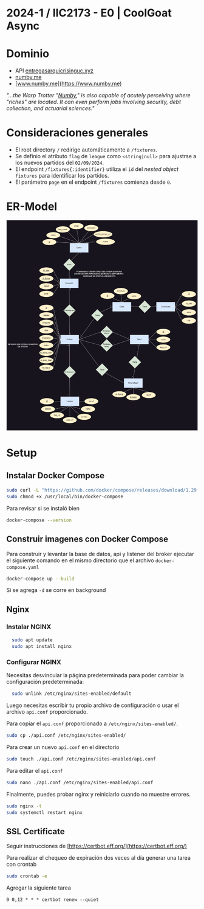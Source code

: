 # 2024-1 / IIC2173 - E0 | CoolGoat Async

# Dominio
- API [entregasarquicrisinguc.xyz](https://entregasarquicrisinguc.xyz) 
- [numby.me](https://numby.me)
- [www.numby.me](https://www.numby.me)

_"...the Warp Trotter "[Numby](https://honkai-star-rail.fandom.com/wiki/Topaz_and_Numby)," is also capable of acutely perceiving where "riches" are located. It can even perform jobs involving security, debt collection, and actuarial sciences."_

# Consideraciones generales

- El root directory ```/``` redirige automáticamente a ```/fixtures```.
- Se definio el atributo ```flag``` de ```league``` como ```<string|null>``` para ajustrse a los nuevos partidos del ```02/09/2024```.
- El endpoint ```/fixtures{:identifier}``` utiliza el ```id``` del _nested object_ ```fixtures``` para identificar los partidos.
- El parámetro ```page``` en el endpoint ```/fixtures``` comienza desde ```0```.

# ER-Model

![Modelo ER](docs/ER-Model.png)



# Setup

## Instalar Docker Compose

```sh
sudo curl -L "https://github.com/docker/compose/releases/download/1.29.2/docker-compose-$(uname -s)-$(uname -m)" -o /usr/local/bin/docker-compose
sudo chmod +x /usr/local/bin/docker-compose
```

Para revisar si se instaló bien

```sh
docker-compose --version
```

## Construir imagenes con Docker Compose

Para construir y levantar la base de datos, api y listener del broker ejecutar el siguiente comando en el mismo directorio que el archivo `docker-compose.yaml`
```sh
docker-compose up --build
```

Si se agrega `-d` se corre en background

## Nginx

### Instalar NGINX
```sh
  sudo apt update
  sudo apt install nginx
```

### Configurar NGINX

Necesitas desvincular la página predeterminada para poder cambiar la configuración predeterminada:
```sh
  sudo unlink /etc/nginx/sites-enabled/default
```

Luego necesitas escribir tu propio archivo de configuración o usar el archivo `api.conf` proporcionado.

Para copiar el `api.conf` proporcionado a `/etc/nginx/sites-enabled/`.
```sh
sudo cp ./api.conf /etc/nginx/sites-enabled/
```

Para crear un nuevo `api.conf` en el directorio
```sh
sudo touch ./api.conf /etc/nginx/sites-enabled/api.conf
```

Para editar el `api.conf`

```sh
sudo nano ./api.conf /etc/nginx/sites-enabled/api.conf
```

Finalmente, puedes probar nginx y reiniciarlo cuando no muestre errores.
```sh
sudo nginx -t
sudo systemctl restart nginx
```

## SSL Certificate
Seguir instrucciones de [https://certbot.eff.org/](https://certbot.eff.org/)

Para realizar el chequeo de expiración dos veces al día generar una tarea con crontab
```sh
sudo crontab -e
```

Agregar la siguiente tarea
```
0 0,12 * * * certbot renew --quiet
```